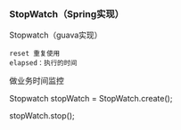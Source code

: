 ### StopWatch（Spring实现）



Stopwatch（guava实现）

```
reset 重复使用
elapsed：执行的时间
```



做业务时间监控

Stopwatch stopWatch = StopWatch.create();



stopWatch.stop();